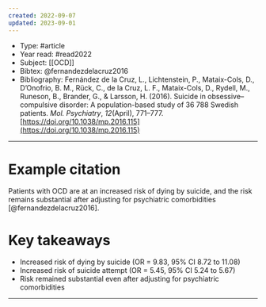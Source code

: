 ```yaml
---
created: 2022-09-07
updated: 2023-09-01
---
```

* Type: #article
* Year read: #read2022
* Subject: [[OCD]]
* Bibtex: @fernandezdelacruz2016
* Bibliography: Fernández de la Cruz, L., Lichtenstein, P., Mataix-Cols, D., D’Onofrio, B. M., Rück, C., de la Cruz, L. F., Mataix-Cols, D., Rydell, M., Runeson, B., Brander, G., & Larsson, H. (2016). Suicide in obsessive–compulsive disorder: A population-based study of 36 788 Swedish patients. _Mol. Psychiatry_, _12_(April), 771–777. [https://doi.org/10.1038/mp.2016.115](https://doi.org/10.1038/mp.2016.115)
---
# Example citation
Patients with OCD are at an increased risk of dying by suicide, and the risk remains substantial after adjusting for psychiatric comorbidities [@fernandezdelacruz2016].

# Key takeaways
* Increased risk of dying by suicide (OR = 9.83, 95% CI 8.72 to 11.08)
* Increased risk of suicide attempt (OR = 5.45, 95% CI 5.24 to 5.67)
* Risk remained substantial even after adjusting for psychiatric comorbidities

---
